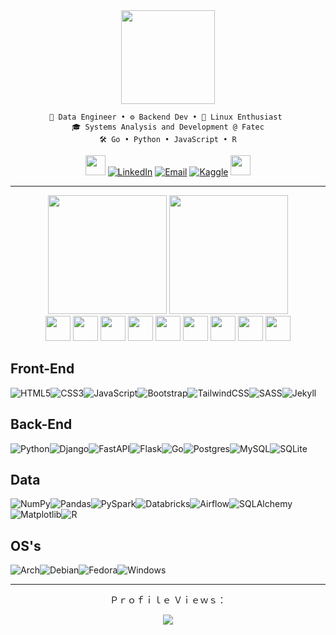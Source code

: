<div align="center">

<img src="https://github.com/user-attachments/assets/130529c7-1c65-4bc0-8897-707e6a482f85" height="150px">

	💾 Data Engineer • ⚙️ Backend Dev • 🐧 Linux Enthusiast 
 	🎓 Systems Analysis and Development @ Fatec
	🛠 Go • Python • JavaScript • R
 
<img src="https://github.com/user-attachments/assets/dcfc609b-dc21-4ad5-bf86-77c0471b34f2" width="32px"> [![LinkedIn](https://img.shields.io/badge/-LinkedIn-blue?logo=LinkedIn&logoColor=white&style=flat)](https://www.linkedin.com/in/victor-clivatti/)
[![Email](https://img.shields.io/badge/Email-D14836?style=flat&logo=gmail&logoColor=white)](mailto:joaoclivatti@hotmail.com)
[![Kaggle](https://img.shields.io/badge/Kaggle-035a7d?style=flat&logo=kaggle&logoColor=white)](https://www.kaggle.com/joovictorclivatti) <img src="https://github.com/user-attachments/assets/dccceed7-5876-436c-9ad6-00724b6ec66d" width="32px">

---

<div>

<img height="190px" src="https://github-readme-stats.vercel.app/api/top-langs/?username=VictorClvtt&theme=vue-dark&show_icons=true&hide_border=true&layout=compact&card_width=400&langs_count=8">
<img height="190px" src="https://github-readme-stats.vercel.app/api?username=VictorClvtt&theme=vue-dark&hide_border=true&card_width=400">

</div>

<img height="40px" src="https://cdn.jsdelivr.net/gh/devicons/devicon@latest/icons/pycharm/pycharm-original.svg" />
<img height="40px" src="https://cdn.jsdelivr.net/gh/devicons/devicon@latest/icons/goland/goland-original.svg" />
<img height="40px" src="https://cdn.jsdelivr.net/gh/devicons/devicon@latest/icons/intellij/intellij-original.svg" />
<img height="40px" src="https://cdn.jsdelivr.net/gh/devicons/devicon@latest/icons/datagrip/datagrip-original.svg" />
<img height="40px" src="https://cdn.jsdelivr.net/gh/devicons/devicon@latest/icons/dataspell/dataspell-original.svg" />
<img height="40px" src="https://cdn.jsdelivr.net/gh/devicons/devicon@latest/icons/vscode/vscode-original.svg" />
<img height="40px" src="https://cdn.jsdelivr.net/gh/devicons/devicon@latest/icons/jupyter/jupyter-original-wordmark.svg" />
<img height="40px" src="https://cdn.jsdelivr.net/gh/devicons/devicon@latest/icons/insomnia/insomnia-original.svg" />
<img height="40px" src="https://cdn.jsdelivr.net/gh/devicons/devicon@latest/icons/dbeaver/dbeaver-original.svg" />

</div>  

<div>
  <h2>Front-End</h2>

![HTML5](https://img.shields.io/badge/html5-%23E34F26.svg?style=for-the-badge&logo=html5&logoColor=white)![CSS3](https://img.shields.io/badge/css3-%231572B6.svg?style=for-the-badge&logo=css3&logoColor=white)![JavaScript](https://img.shields.io/badge/javascript-%23323330.svg?style=for-the-badge&logo=javascript&logoColor=%23F7DF1E)![Bootstrap](https://img.shields.io/badge/bootstrap-%238511FA.svg?style=for-the-badge&logo=bootstrap&logoColor=white)![TailwindCSS](https://img.shields.io/badge/tailwindcss-%2338B2AC.svg?style=for-the-badge&logo=tailwind-css&logoColor=white)![SASS](https://img.shields.io/badge/SASS-hotpink.svg?style=for-the-badge&logo=SASS&logoColor=white)![Jekyll](https://img.shields.io/badge/Jekyll-CC0000?style=for-the-badge&logo=Jekyll&logoColor=white)
 
</div>
<div>
  <h2>Back-End</h2>

![Python](https://img.shields.io/badge/python-3670A0?style=for-the-badge&logo=python&logoColor=ffdd54)![Django](https://img.shields.io/badge/django-%23092E20.svg?style=for-the-badge&logo=django&logoColor=white)![FastAPI](https://img.shields.io/badge/FastAPI-005571?style=for-the-badge&logo=fastapi)![Flask](https://img.shields.io/badge/flask-%23000.svg?style=for-the-badge&logo=flask&logoColor=white)![Go](https://img.shields.io/badge/go-%2300ADD8.svg?style=for-the-badge&logo=go&logoColor=white)![Postgres](https://img.shields.io/badge/postgres-%23316192.svg?style=for-the-badge&logo=postgresql&logoColor=white)![MySQL](https://img.shields.io/badge/mysql-4479A1.svg?style=for-the-badge&logo=mysql&logoColor=white)![SQLite](https://img.shields.io/badge/sqlite-%2307405e.svg?style=for-the-badge&logo=sqlite&logoColor=white)

</div>
<div>
  <h2>Data</h2>

![NumPy](https://img.shields.io/badge/numpy-%23013243.svg?style=for-the-badge&logo=numpy&logoColor=white)![Pandas](https://img.shields.io/badge/pandas-%23150458.svg?style=for-the-badge&logo=pandas&logoColor=white)![PySpark](https://img.shields.io/badge/PySpark-grey?style=for-the-badge&logo=apachespark&logoColor=orange)![Databricks](https://img.shields.io/badge/Databricks-FF3621?style=for-the-badge&logo=Databricks&logoColor=white)![Airflow](https://img.shields.io/badge/Airflow-017CEE?style=for-the-badge&logo=Apache%20Airflow&logoColor=white)![SQLAlchemy](https://img.shields.io/badge/SQLAlchemy-%23d71f26.svg?style=for-the-badge&logo=SQLAlchemy&logoColor=white)![Matplotlib](https://img.shields.io/badge/Matplotlib-%23ffffff.svg?style=for-the-badge&logo=Plotly&logoColor=black)![R](https://img.shields.io/badge/r-%23276DC3.svg?style=for-the-badge&logo=r&logoColor=white)



</div>
<div>
  <h2>OS's</h2>

![Arch](https://img.shields.io/badge/Arch%20Linux-1793D1?logo=arch-linux&logoColor=fff&style=for-the-badge)![Debian](https://img.shields.io/badge/Debian-D70A53?style=for-the-badge&logo=debian&logoColor=white)![Fedora](https://img.shields.io/badge/Fedora-294172?style=for-the-badge&logo=fedora&logoColor=white)![Windows](https://img.shields.io/badge/Windows-0078D6?style=for-the-badge&logo=windows&logoColor=white)

</div>

---

<div align="center">

<span>Ｐｒｏｆｉｌｅ Ｖｉｅｗｓ：</span>

![](https://count.getloli.com/get/@VictorClvtt.github.readme?theme=booru-lewd)

</div>
